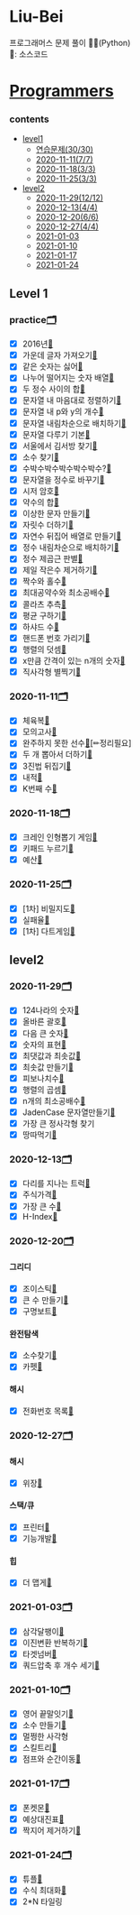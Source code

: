 # Liu-Bei

프로그래머스 문제 풀이 👩‍💻(Python)  
📌: 소스코드

# [Programmers](https://programmers.co.kr/learn/challenges)

### contents

- [level1](#level1)
  - [연습문제(30/30)](#practice)
  - [2020-11-11(7/7)](#2020-11-11)
  - [2020-11-18(3/3)](#2020-11-18)
  - [2020-11-25(3/3)](#2020-11-25)
- [level2](#level2)
  - [2020-11-29(12/12)](#2020-11-29)
  - [2020-12-13(4/4)](#2020-12-13)
  - [2020-12-20(6/6)](#2020-12-20)
  - [2020-12-27(4/4)](#2020-12-27)
  - [2021-01-03](#2021-01-03)
  - [2021-01-10](#2021-01-10)
  - [2021-01-17](#2021-01-17)
  - [2021-01-24](#2021-01-24)

## Level 1

### practice[🗂](https://github.com/Oath-of-the-Peach-Garden/Liu-Bei/blob/main/level1/practice)

- [x] 2016년[📌](https://github.com/Oath-of-the-Peach-Garden/Liu-Bei/blob/main/level1/practice/2016.py)
- [x] 가운데 글자 가져오기[📌](https://github.com/Oath-of-the-Peach-Garden/Liu-Bei/blob/main/level1/practice/get_the_middle_char.py)
- [x] 같은 숫자는 싫어[📌](https://github.com/Oath-of-the-Peach-Garden/Liu-Bei/blob/main/level1/practice/del_dupl_num.py)
- [x] 나누어 떨어지는 숫자 배열[📌](https://github.com/Oath-of-the-Peach-Garden/Liu-Bei/blob/main/level1/practice/array_of_dividing_numbers.py)
- [x] 두 정수 사이의 합[📌](https://github.com/Oath-of-the-Peach-Garden/Liu-Bei/blob/main/level1/practice/sum_between_two_integers.py)
- [x] 문자열 내 마음대로 정렬하기[📌](https://github.com/Oath-of-the-Peach-Garden/Liu-Bei/blob/main/level1/practice/sorting_strings.py)
- [x] 문자열 내 p와 y의 개수[📌](https://github.com/Oath-of-the-Peach-Garden/Liu-Bei/blob/main/level1/practice/number_of_p_and_y_in_string.py)
- [x] 문자열 내림차순으로 배치하기[📌](https://github.com/Oath-of-the-Peach-Garden/Liu-Bei/blob/main/level1/practice/placing_strings_in_descending_order.py)
- [x] 문자열 다루기 기본[📌](https://github.com/Oath-of-the-Peach-Garden/Liu-Bei/blob/main/level1/practice/string_andling_basics.py)
- [x] 서울에서 김서방 찾기[📌](https://github.com/Oath-of-the-Peach-Garden/Liu-Bei/blob/main/level1/practice/find_kim_in_seoul.py)
- [x] 소수 찾기[📌](https://github.com/Oath-of-the-Peach-Garden/Liu-Bei/blob/main/level1/practice/find_prime_numbers.py)
- [x] 수박수박수박수박수박수?[📌](https://github.com/Oath-of-the-Peach-Garden/Liu-Bei/blob/main/level1/practice/subaksubaksu.py)
- [x] 문자열을 정수로 바꾸기[📌](https://github.com/Oath-of-the-Peach-Garden/Liu-Bei/blob/main/level1/practice/convert_string_to_integer.py)
- [x] 시저 암호[📌](https://github.com/Oath-of-the-Peach-Garden/Liu-Bei/blob/main/level1/practice/caesar.py)
- [x] 약수의 합[📌](https://github.com/Oath-of-the-Peach-Garden/Liu-Bei/blob/main/level1/practice/sum_of_factors.py)
- [x] 이상한 문자 만들기[📌](https://github.com/Oath-of-the-Peach-Garden/Liu-Bei/blob/main/level1/practice/create_weird_chars.py)
- [x] 자릿수 더하기[📌](https://github.com/Oath-of-the-Peach-Garden/Liu-Bei/blob/main/level1/practice/add_digits.py)
- [x] 자연수 뒤집어 배열로 만들기[📌](https://github.com/Oath-of-the-Peach-Garden/Liu-Bei/blob/main/level1/practice/turning_over_a_whole_number_into_an_array.py)
- [x] 정수 내림차순으로 배치하기[📌](https://github.com/Oath-of-the-Peach-Garden/Liu-Bei/blob/main/level1/practice/sort_desc.py)
- [x] 정수 제곱근 판별[📌](https://github.com/Oath-of-the-Peach-Garden/Liu-Bei/blob/main/level1/practice/chk_sqrt.py)
- [x] 제일 작은수 제거하기[📌](https://github.com/Oath-of-the-Peach-Garden/Liu-Bei/blob/main/level1/practice/del_smallest.py)
- [x] 짝수와 홀수[📌](https://github.com/Oath-of-the-Peach-Garden/Liu-Bei/blob/main/level1/practice/even_odd.py)
- [x] 최대공약수와 최소공배수[📌](https://github.com/Oath-of-the-Peach-Garden/Liu-Bei/blob/main/level1/practice/gcd_lcm.py)
- [x] 콜라츠 추측[📌](https://github.com/Oath-of-the-Peach-Garden/Liu-Bei/blob/main/level1/practice/collatz.py)
- [x] 평균 구하기[📌](https://github.com/Oath-of-the-Peach-Garden/Liu-Bei/blob/main/level1/practice/aver.py)
- [x] 하샤드 수[📌](https://github.com/Oath-of-the-Peach-Garden/Liu-Bei/blob/main/level1/practice/hashad.py)
- [x] 핸드폰 번호 가리기[📌](https://github.com/Oath-of-the-Peach-Garden/Liu-Bei/blob/main/level1/practice/hidding_phone_num.py)
- [x] 행렬의 덧셈[📌](https://github.com/Oath-of-the-Peach-Garden/Liu-Bei/blob/main/level1/practice/sum_list.py)
- [x] x만큼 간격이 있는 n개의 숫자[📌](https://github.com/Oath-of-the-Peach-Garden/Liu-Bei/blob/main/level1/practice/interval_num.py)
- [x] 직사각형 별찍기[📌](https://github.com/Oath-of-the-Peach-Garden/Liu-Bei/blob/main/level1/practice/rectangle.py)

### 2020-11-11[🗂](https://github.com/Oath-of-the-Peach-Garden/Liu-Bei/blob/main/level1/2020-11-11)

- [x] 체육복[📌](https://github.com/Oath-of-the-Peach-Garden/Liu-Bei/blob/main/level1/2020-11-11/training_clothes.py)
- [x] 모의고사[📌](https://github.com/Oath-of-the-Peach-Garden/Liu-Bei/blob/main/level1/2020-11-11/pratice_test.py)
- [x] 완주하지 못한 선수[📌](https://github.com/Oath-of-the-Peach-Garden/Liu-Bei/blob/main/level1/2020-11-11/a_player_who_could_not_finish.py)[✏정리필요]
- [x] 두 개 뽑아서 더하기[📌](https://github.com/Oath-of-the-Peach-Garden/Liu-Bei/blob/main/level1/2020-11-11/pick_and_add.py)
- [x] 3진법 뒤집기[📌](https://github.com/Oath-of-the-Peach-Garden/Liu-Bei/blob/main/level1/2020-11-11/ternary_system.py)
- [x] 내적[📌](https://github.com/Oath-of-the-Peach-Garden/Liu-Bei/blob/main/level1/2020-11-11/dot_product.py)
- [x] K번째 수[📌](https://github.com/Oath-of-the-Peach-Garden/Liu-Bei/blob/main/level1/2020-11-11/kth_number.py)

### 2020-11-18[🗂](https://github.com/Oath-of-the-Peach-Garden/Liu-Bei/blob/main/level1/2020-11-18)

- [x] 크레인 인형뽑기 게임[📌](https://github.com/Oath-of-the-Peach-Garden/Liu-Bei/blob/main/level1/2020-11-18/crain_doll.py)
- [x] 키패드 누르기[📌](https://github.com/Oath-of-the-Peach-Garden/Liu-Bei/blob/main/level1/2020-11-18/keypad.py)
- [x] 예산[📌](https://github.com/Oath-of-the-Peach-Garden/Liu-Bei/blob/main/level1/2020-11-18/budget.py)

### 2020-11-25[🗂](https://github.com/Oath-of-the-Peach-Garden/Liu-Bei/blob/main/level1/2020-11-25)

- [x] [1차] 비밀지도[📌](https://github.com/Oath-of-the-Peach-Garden/Liu-Bei/blob/main/level1/2020-11-25/secret_map.py)
- [x] 실패율[📌](https://github.com/Oath-of-the-Peach-Garden/Liu-Bei/blob/main/level1/2020-11-25/failure_rate.py)
- [x] [1차] 다트게임[📌](https://github.com/Oath-of-the-Peach-Garden/Liu-Bei/blob/main/level1/2020-11-25/dart_game.py)

## level2

### 2020-11-29[🗂](https://github.com/Oath-of-the-Peach-Garden/Liu-Bei/blob/main/level2/2020-11-29)

- [x] 124나라의 숫자[📌](https://github.com/Oath-of-the-Peach-Garden/Liu-Bei/blob/main/level2/2020-11-29/num_of_124.py)
- [x] 올바른 괄호[📌](https://github.com/Oath-of-the-Peach-Garden/Liu-Bei/blob/main/level2/2020-11-29/right_bracket.py)
- [x] 다음 큰 숫자[📌](https://github.com/Oath-of-the-Peach-Garden/Liu-Bei/blob/main/level2/2020-11-29/next_largest_number.py)
- [x] 숫자의 표현[📌](https://github.com/Oath-of-the-Peach-Garden/Liu-Bei/blob/main/level2/2020-11-29/representation_of_numbers.py)
- [x] 최댓값과 최솟값[📌](https://github.com/Oath-of-the-Peach-Garden/Liu-Bei/blob/main/level2/2020-11-29/max_and_min.py)
- [x] 최솟값 만들기[📌](https://github.com/Oath-of-the-Peach-Garden/Liu-Bei/blob/main/level2/2020-11-29/get_min.py)
- [x] 피보나치수[📌](https://github.com/Oath-of-the-Peach-Garden/Liu-Bei/blob/main/level2/2020-11-29/fibo.py)
- [x] 행렬의 곱셈[📌](https://github.com/Oath-of-the-Peach-Garden/Liu-Bei/blob/main/level2/2020-11-29/multi_of_array.py)
- [x] n개의 최소공배수[📌](https://github.com/Oath-of-the-Peach-Garden/Liu-Bei/blob/main/level2/2020-11-29/n_lcm.py)
- [x] JadenCase 문자열만들기[📌](https://github.com/Oath-of-the-Peach-Garden/Liu-Bei/blob/main/level2/2020-11-29/get_JadenCase.py)
- [x] 가장 큰 정사각형 찾기[](https://github.com/Oath-of-the-Peach-Garden/Liu-Bei/blob/main/level2/2020-11-29/finding_largest_square.py)
- [x] 땅따먹기[📌](https://github.com/Oath-of-the-Peach-Garden/Liu-Bei/blob/main/level2/2020-11-29/hopscotch.py)

### 2020-12-13[🗂](https://github.com/Oath-of-the-Peach-Garden/Liu-Bei/blob/main/level2/2020-12-13)

- [x] 다리를 지나는 트럭[📌](https://github.com/Oath-of-the-Peach-Garden/Liu-Bei/blob/main/level2/2020-12-13/truck_passing_the_bridge.py)
- [x] 주식가격[📌](https://github.com/Oath-of-the-Peach-Garden/Liu-Bei/blob/main/level2/2020-12-13/truck_passing_the_bridge.py)
- [x] 가장 큰 수[📌](https://github.com/Oath-of-the-Peach-Garden/Liu-Bei/blob/main/level2/2020-12-13/the_largest_number.py)
- [x] H-Index[📌](https://github.com/Oath-of-the-Peach-Garden/Liu-Bei/blob/main/level2/2020-12-13/H-index.py)

### 2020-12-20[🗂](https://github.com/Oath-of-the-Peach-Garden/Liu-Bei/blob/main/level2/2020-12-20)

#### 그리디

- [x] 조이스틱[📌](https://github.com/Oath-of-the-Peach-Garden/Liu-Bei/blob/main/level2/2020-12-20/joy_stick.py)
- [x] 큰 수 만들기[📌](https://github.com/Oath-of-the-Peach-Garden/Liu-Bei/blob/main/level2/2020-12-20/making_large_num.py)
- [x] 구명보트[📌](https://github.com/Oath-of-the-Peach-Garden/Liu-Bei/blob/main/level2/2020-12-20/boat.py)

#### 완전탐색

- [x] 소수찾기[📌](https://github.com/Oath-of-the-Peach-Garden/Liu-Bei/blob/main/level2/2020-12-20/finding_prime.py)
- [x] 카펫[📌](https://github.com/Oath-of-the-Peach-Garden/Liu-Bei/blob/main/level2/2020-12-20/carpet.py)

#### 해시

- [x] 전화번호 목록[📌](https://github.com/Oath-of-the-Peach-Garden/Liu-Bei/blob/main/level2/2020-12-20/phone_book.py)

### 2020-12-27[🗂](https://github.com/Oath-of-the-Peach-Garden/Liu-Bei/blob/main/level2/2020-12-27)

#### 해시

- [x] 위장[📌](https://github.com/Oath-of-the-Peach-Garden/Liu-Bei/blob/main/level2/2020-12-27/combi.py)

#### 스택/큐

- [x] 프린터[📌](https://github.com/Oath-of-the-Peach-Garden/Liu-Bei/blob/main/level2/2020-12-27/printer.py)
- [x] 기능개발[📌](https://github.com/Oath-of-the-Peach-Garden/Liu-Bei/blob/main/level2/2020-12-27/function_development.py)

#### 힙

- [x] 더 맵게[📌](https://github.com/Oath-of-the-Peach-Garden/Liu-Bei/blob/main/level2/2020-12-27/more_spicy.py)

### 2021-01-03[🗂](https://github.com/Oath-of-the-Peach-Garden/Liu-Bei/blob/main/level2/2021-01-03)

- [x] 삼각달팽이[📌](https://github.com/Oath-of-the-Peach-Garden/Liu-Bei/blob/main/level2/2021-01-03/triangle_snail.py)
- [x] 이진변환 반복하기[📌](https://github.com/Oath-of-the-Peach-Garden/Liu-Bei/blob/main/level2/2021-01-03/binary.py)
- [x] 타겟넘버[📌](https://github.com/Oath-of-the-Peach-Garden/Liu-Bei/blob/main/level2/2021-01-03/target_number.py)
- [x] 쿼드압축 후 개수 세기[📌](https://github.com/Oath-of-the-Peach-Garden/Liu-Bei/blob/main/level2/2021-01-03/quard.py)

### 2021-01-10[🗂](https://github.com/Oath-of-the-Peach-Garden/Liu-Bei/blob/main/level2/2021-01-10)

- [x] 영어 끝말잇기[📌](https://github.com/Oath-of-the-Peach-Garden/Liu-Bei/blob/main/level2/2021-01-10/link.py)
- [x] 소수 만들기[📌](https://github.com/Oath-of-the-Peach-Garden/Liu-Bei/blob/main/level2/2021-01-10/making_prime.py)
- [x] 멀쩡한 사각형[](https://github.com/Oath-of-the-Peach-Garden/Liu-Bei/blob/main/level2/2021-01-10/square.py)
- [x] 스킬트리[📌](https://github.com/Oath-of-the-Peach-Garden/Liu-Bei/blob/main/level2/2021-01-10/skill_tree.py)
- [x] 점프와 순간이동[📌](https://github.com/Oath-of-the-Peach-Garden/Liu-Bei/blob/main/level2/2021-01-10/jump.py)

### 2021-01-17[🗂](https://github.com/Oath-of-the-Peach-Garden/Liu-Bei/blob/main/level2/2021-01-17)

- [x] 폰켓몬[📌](https://github.com/Oath-of-the-Peach-Garden/Liu-Bei/blob/main/level2/2021-01-17/phoneketmon.py)
- [x] 예상대진표[📌](https://github.com/Oath-of-the-Peach-Garden/Liu-Bei/blob/main/level2/2021-01-17/draw.py)
- [x] 짝지어 제거하기[📌](https://github.com/Oath-of-the-Peach-Garden/Liu-Bei/blob/main/level2/2021-01-17/matching_and_remove.py)

### 2021-01-24[🗂](https://github.com/Oath-of-the-Peach-Garden/Liu-Bei/blob/main/level2/2021-01-24)

- [x] 튜플[📌](https://github.com/Oath-of-the-Peach-Garden/Liu-Bei/blob/main/level2/2021-01-24/tuple.py)
- [x] 수식 최대화[📌](https://github.com/Oath-of-the-Peach-Garden/Liu-Bei/blob/main/level2/2021-01-24/matching_and_remove.py)
- [x] 2\*N 타일링[](https://github.com/Oath-of-the-Peach-Garden/Liu-Bei/blob/main/level2/2021-01-24/.py)
